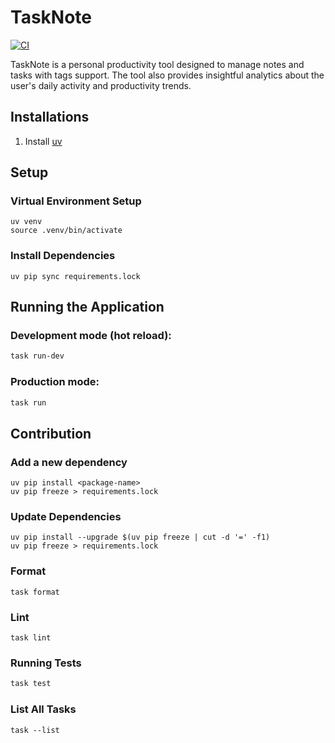 # TaskNote
[![CI](https://github.com/nithyanatarajan/tasknote-py/actions/workflows/ci.yml/badge.svg?branch=master)](https://github.com/nithyanatarajan/tasknote-py/actions/workflows/ci.yml)

TaskNote is a personal productivity tool designed to manage notes and tasks with tags support. The tool also provides
insightful analytics about the user's daily activity and productivity trends.

## Installations

1. Install [uv](https://github.com/astral-sh/uv)

## Setup

### Virtual Environment Setup

```shell
uv venv
source .venv/bin/activate
```

### Install Dependencies

```shell
uv pip sync requirements.lock
```

## Running the Application

### Development mode (hot reload):

```bash
task run-dev
```

### Production mode:

```bash
task run
```

## Contribution

### Add a new dependency

```shell
uv pip install <package-name>
uv pip freeze > requirements.lock
```

### Update Dependencies

```shell
uv pip install --upgrade $(uv pip freeze | cut -d '=' -f1)
uv pip freeze > requirements.lock
```

### Format

```shell
task format
```

### Lint

```shell
task lint
```

### Running Tests

```bash
task test
```

### List All Tasks

```shell
task --list
```
